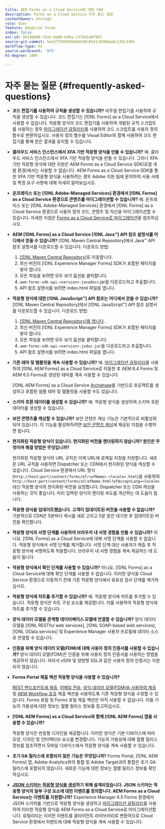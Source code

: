 ```yaml
---
title: AEM Forms as a Cloud Service에 대한 FAQ
description: Forms as a Cloud Service 자주 묻는 질문
contentOwner: khsingh
role: User
feature: Adaptive Forms
index: false
exl-id: 0b14b680-7da5-4e0b-bd6a-c379d148f9d7
source-git-commit: 5ee37f59bb959e0549c0541c6568aa8c135c330e
workflow-type: ht
source-wordcount: '975'
ht-degree: 100%

---
```


# 자주 묻는 질문 {#frequently-asked-questions}

* **코드 편집기를 사용하여 규칙을 생성할 수 있습니까?**
비주얼 편집기를 사용하여 규칙을 생성할 수 있습니다. 코드 편집기는 [!DNL Forms] as a Cloud Service에서 사용할 수 없습니다. 적응형 양식이 코드 편집기를 사용하여 개발된 규칙 스크립트를 사용하는 경우 [마이그레이션 유틸리티](migrate-to-forms-as-a-cloud-service.md)를 사용하여 코드 스크립트를 사용자 정의 함수로 변환하십시오. 사용자 정의 함수를 Visual Editor와 함께 사용하여 코드 편집기를 통해 얻은 결과를 유지할 수 있습니다.

* **클라우드 서비스 인스턴스에서 XFA 기반 적응형 양식을 만들 수 있습니까?**
예. 클라우드 서비스 인스턴스에서 XFA 기반 적응형 양식을 만들 수 있습니다. 그러나 XFA 기반 적응형 양식에 대한 지원은 AEM Forms as a Cloud Service SDK(로컬 개발 환경)에서는 사용할 수 없습니다. AEM Forms as a Cloud Service SDK를 통한 XFA 기반 적응형 양식을 사용하려는 경우 Adobe 지원 팀에 문의하여 사용 사례 및 특정 요구 사항에 대해 자세히 알아보십시오.

<!-- * **Can I use an XDP as a Document of Record (DoR) template? Is Forms Designer included in AEM Forms as a Cloud Service license?** 

  Yes, you can use an XDP as a Document of Record template on Cloud Service instances. However, support to use XDP as a Document of Record template is not available for AEM Forms as a Cloud Service SDK (Local development environment). -->

* **온프레미스 또는 [!DNL Adobe-Managed Services] 환경에서 [!DNL Forms] as a Cloud Service 환경으로 콘텐츠를 마이그레이션할 수 있습니까?**
예. 온프레미스 또는 [!DNL Adobe-Managed Services] 환경에서 [!DNL Forms] as a Cloud Service 환경으로 사용자 정의 코드, 콘텐츠 및 자산을 마이그레이션할 수 있습니다. 자세한 지침은 [Forms as a Cloud Service로 마이그레이션](migrate-to-forms-as-a-cloud-service.md)을 참조하십시오.

<!-- You can use package manager or Experience Manager UI to [export and import Forms and related assets](import-export-forms-templates.md), use the migration utility to make your existing assets compatible with [!DNL Forms] as a Cloud Service, use the [Best Practices Analyzer](https://experienceleague.adobe.com/docs/experience-manager-cloud-service/moving/cloud-migration/best-practices-analyzer/overview-best-practices-analyzer.html?lang=ko#best-practices-analyzer) tool to find the features and APIs that require changes and updated before migration, and use the [Content Transfer Tools](https://docs.adobe.com/content/help/ko-KR/experience-manager-cloud-service/moving/home.html) to move your custom code without refactoring it. -->

* **AEM [!DNL Forms] as a Cloud Service [!DNL Java™] API 참조 설명서를 어디에서 얻을 수 있습니까?**
[!DNL Maven Central Repository]에서 Java™ API 참조 설명서를 다운로드할 수 있습니다. 다운로드 방법:
   1. [[!DNL Maven Central Repository]](https://mvnrepository.com/artifact/com.adobe.aem/aem-forms-sdk-api)로 이동합니다.
   1. 최신 버전의 [!DNL Experience Manager Forms] SDK가 포함된 페이지를 찾아 엽니다.
   1. 모든 파일을 보려면 모두 보기 옵션을 클릭합니다.
   1. `aem-forms-sdk-api-<version>-javadocs`.jar을 다운로드하고 추출합니다.
   1. API 참조 설명서를 보려면 index.html 파일을 엽니다.

* **적응형 양식에 대한 [!DNL JavaScript™] API 참조는 어디에서 얻을 수 있습니까?**
[!DNL  Maven Central Repository]에서 [!DNL JavaScript™] API 참조 설명서를 다운로드할 수 있습니다. 다운로드 방법:
   1. [[!DNL Maven Central Repository]를 엽니다](https://mvnrepository.com/artifact/com.adobe.aem/aem-forms-sdk-api).
   1. 최신 버전의 [!DNL Experience Manager Forms] SDK가 포함된 페이지를 찾아 엽니다.
   1. 모든 파일을 보려면 모두 보기 옵션을 클릭합니다.
   1. `aem-forms-sdk-api-<version>-jsdoc.jar`을 다운로드하고 추출합니다.
   1. API 참조 설명서를 보려면 index.html 파일을 엽니다.

* **기존 테마 및 템플릿을 계속 사용할 수 있습니까?**
예. [마이그레이션 유틸리티](migrate-to-forms-as-a-cloud-service.md)를 사용하여 [!DNL AEM Forms] as a Cloud Service로 이동한 후 AEM 6.4 Forms 및 AEM 6.5 Forms로 생성된 테마를 계속 사용할 수 있습니다.

  [!DNL AEM Forms] as a Cloud Service [Archetype](setup-local-development-environment.md#forms-cloud-service-local-development-environment)를 기반으로 프로젝트를 생성하고 포함된 샘플 테마 및 템플릿을 사용할 수도 있습니다.

* **스키마 호환 데이터를 생성할 수 있습니까?**
예. 적응형 양식을 생성하여 스키마 호환 데이터를 생성할 수 있습니다.

<!-- * **Can I pass custom parameters to the prefill service?**
Custom parameters are planned for an upcoming release. -->

* **보안 콘텐츠를 캐싱할 수 있습니까?**
보안 콘텐츠 캐싱 기능은 기본적으로 비활성화되어 있습니다. 이 기능을 활성화하려면 [보안 콘텐츠 캐싱](https://experienceleague.adobe.com/docs/experience-manager-dispatcher/using/configuring/permissions-cache.html?lang=ko)에 제공된 지침을 수행하면 됩니다.

* **현지화된 적응형 양식이 있습니다. 현지화된 버전을 렌더링하지 않습니까? 원인은 무엇이며 해결 방법은 무엇입니까?**

  현지화된 적응형 양식의 URL 규칙은 이제 URL에 로케일 지정을 지원합니다. 새로운 URL 규칙을 사용하면 Dispatcher 또는 CDN에서 현지화된 양식을 캐싱할 수 있습니다. Cloud Service 환경에서 URL 형식(`http://host:port/content/forms/af/<afName>.<locale>.html`)을 사용하여 `http://host:port/content/forms/af/afName.html?afAcceptLang=<locale>` 대신 적응형 양식의 현지화된 버전을 요청합니다. Dispatcher 또는 CDN 캐싱을 사용하는 것이 좋습니다. 미리 입력된 양식의 렌더링 속도를 개선하는 데 도움이 됩니다.

* **적응형 양식을 업데이트했습니다. 고객이 업데이트된 버전을 사용할 수 없습니까?**
기본적으로 CDN은 5분마다 캐시를 &#x200B;&#x200B;새로 고치고 5분 동안 대기한 후 업데이트된 버전을 확인합니다.

* **적응형 양식의 서명 단계를 사용하여 브라우저 내 서명 경험을 만들 수 있습니까?**
아니요. [!DNL Forms] as a Cloud Service에 대해 서명 단계를 사용할 수 없습니다. 적응형 양식에서 서명 단계를 제거합니다. 서명 단계 대신 사용자가 제출 후 적응형 양식에 서명하도록 허용합니다. 브라우저 내 서명 경험을 계속 제공하는 데 도움이 됩니다.

* **적응형 양식에서 확인 단계를 사용할 수 있습니까?**
아니요. [!DNL Forms] as a Cloud Service에 대해 확인 단계를 사용할 수 없습니다. 이러한 양식을 Cloud Service 환경으로 이동하기 전에 기존 적응형 양식에서 유효성 검사 단계를 제거하십시오.

* **적응형 양식에 차트를 추가할 수 있습니까?**
예. 적응형 양식에 차트를 추가할 수 있습니다. 적응형 양식은 차트 구성 요소를 제공합니다. 이를 사용하여 적응형 양식에 차트를 추가할 수 있습니다.

* **양식 데이터 모델을 관계형 데이터베이스 모델에 연결할 수 있습니까?**
양식 데이터 모델을 [!DNL RESTful web services], [!DNL SOAP-based web services], [!DNL OData services] 및 Experience Manager 사용자 프로필에 데이터 소스로 연결할 수 있습니다. <!--Support to connect a Form Data Model with a relational database is not available.-->

* **인증을 위해 양식 데이터 모델(FDM)에 대해 사용자 정의 인증서를 사용할 수 있습니까?**
양식 데이터 모델(FDM)은 인증을 위해 사용자 정의 인증서를 사용하는 방법을 제공하지 않습니다. 따라서 x509 및 양방향 SSL과 같은 사용자 정의 인증서는 지원되지 않습니다.

* **Forms Portal 제출 액션 적응형 양식을 사용할 수 있습니까?**

  [REST 엔드포인트에 제출](configuring-submit-actions.md#submit-to-rest-endpoint), [이메일 전송](configuring-submit-actions.md#send-email), [양식 데이터 모델(FDM)을 사용하여 제출](configuring-submit-actions.md#submit-using-form-data-model) 및 [AEM Workflow 호출](configuring-submit-actions.md#invoke-an-aem-workflow) 제출 액션을 사용하도록 기존 적응형 양식을 수정할 수 있습니다. Forms 포털 및 Forms 포털 제출 액션은 아직 사용할 수 없습니다. 이들 기능의 가용성에 대한 정보는 월별 릴리스 정보를 참고하십시오.

* **[!DNL AEM Forms] as a Cloud Service와 함께 [!DNL AEM Forms] 앱을 사용할 수 있습니까?**

  적응형 양식은 반응형 디자인을 제공합니다. 이러한 양식은 기본 디바이스에 따라 모양, 디자인 및 인터랙티브 요소를 변경합니다. 기능의 가용성에 대해 월별 릴리스 정보를 참조하면서 모바일 디바이스에서 적응형 양식을 계속 사용할 수 있습니다.

* **초기 GA 릴리스에 포함되지 않은 기능은 무엇입니까?**
Forms Portal, [!DNL AEM Forms] 앱, Adobe Analytics와의 통합 및 Adobe Target과의 통합은 초기 GA 릴리스에 포함되지 않습니다. 새로운 기능에 대한 정보는 월별 릴리스 정보를 확인하십시오.

* **[JSON 스키마는 적응형 양식을 생성](adaptive-form-json-schema-form-model.md)하기 위해 설계되었습니다. JSON 스키마는 적응형 양식의 일부 구성 요소에 대한 이벤트를 정의합니다. AEM Forms as a Cloud Service는 이벤트를 지원합니까?**
Experience Manager 6.5 Forms 환경에서 JSON 스키마를 기반으로 적응형 양식을 생성하고 [마이그레이션 유틸리티](migrate-to-forms-as-a-cloud-service.md)를 사용하여 이러한 적응형 양식을 AEM Forms as a Cloud Service로 마이그레이션합니다. 유틸리티는 이러한 이벤트를 클라이언트 라이브러리로 변환하므로 Cloud Service 환경에서 이벤트에 대해 적응형 양식을 계속 사용할 수 있습니다.

<!-- 

* **Is there any AEM Forms as a Cloud Service connector for Microsoft Power Automate?**

  Yes, Adobe provides an Adobe Experience Manager connector to access [Adobe Experience Manager Forms - Communication capabilities](https://experienceleague.adobe.com/docs/experience-manager-cloud-service/content/forms/using-communications/aem-forms-cloud-service-communications-introduction.html?lang=ko) through Microsoft Power Automate. You can create a PDF document that is based on a form design and XML form data or create PostScript (PS), Printer Command Language (PCL), Zebra Printing Language (ZPL) and other Printer Definition Language documents. 

  You can get started with Adobe Experience Manager easily with just a few steps:

  1. Generate the Service credentials: Use Adobe Experience Manager Developer Console to [generate](https://experienceleague.adobe.com/docs/experience-manager-learn/getting-started-with-aem-headless/authentication/service-credentials.html?lang=ko&#generate-service-credentials) the service credentials.  
  
  1. Setup your connection: Add your service credentials to the Adobe Experience Manager Connector. You can get crdential from service credential JSON and copy these credential details to your one-time connection setup:

    * AEM Server
    * Organization ID 
    * Client ID
    * Client Secret
    * Technical Account ID
    * Meta Scopes
    * Private Key - base64 encoded keys are accepted
    * Adobe IMS Host URL

    <br> 
    
    ![Use your Service Credential JSON for credential details](assets/forms-aem-pa-connector-connection.png)

    A sample Service Credential JSON file fields mapped to Adobe Experience Manager connector for Microsoft Power Automate.

    -->

